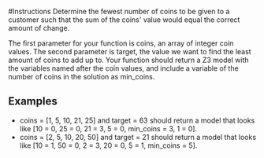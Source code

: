 #Instructions
Determine the fewest number of coins to be given to a customer such
that the sum of the coins' value would equal the correct amount of change.

The first parameter for your function is coins, an array of integer coin values.  The second parameter is target, the 
value we want to find the least amount of coins to add up to. 
Your function should return a Z3 model with the variables named after the coin values, and include a variable of the number of coins in the solution as min_coins.

## Examples
- coins = [1, 5, 10, 21, 25] and target = 63 should return a model that looks like [10 = 0, 25 = 0, 21 = 3, 5 = 0, min_coins = 3, 1 = 0].
- coins = [2, 5, 10, 20, 50] and target = 21 should return a model that looks like [10 = 1, 50 = 0, 2 = 3, 20 = 0, 5 = 1, min_coins = 5].